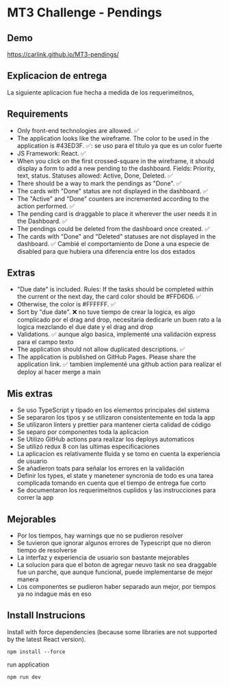 # MT3 Challenge - Pendings

## Demo

https://carlink.github.io/MT3-pendings/

## Explicacion de entrega

La siguiente aplicacion fue hecha a medida de los requerimeitnos,

## Requirements

- Only front-end technologies are allowed. ✅
- The application looks like the wireframe. The color to be used in the application is #43ED3F. ✅: se uso para el titulo ya que es un color fuerte
- JS Framework: React. ✅
- When you click on the first crossed-square in the wireframe, it should display a form to add a new pending to the dashboard. Fields: Priority, text, status. Statuses allowed: Active, Done, Deleted. ✅
- There should be a way to mark the pendings as "Done". ✅
- The cards with "Done" status are not displayed in the dashboard. ✅
- The "Active" and "Done" counters are incremented according to the action performed. ✅
- The pending card is draggable to place it wherever the user needs it in the Dashboard. ✅
- The pendings could be deleted from the dashboard once created. ✅
- The cards with "Done" and "Deleted" statuses are not displayed in the dashboard. ✅ Cambié el comportamiento de Done a una especie de disabled para que hubiera una diferencia entre los dos estados

## Extras

- "Due date" is included. Rules: If the tasks should be completed within the current or the next day, the card color should be #FFD6D6. ✅
- Otherwise, the color is #FFFFFF. ✅
- Sort by "due date". ❌ no tuve tiempo de crear la logica, es algo complicado por el drag and drop, necesitaria dedicarle un buen rato a la logica mezclando el due date y el drag and drop
- Validations. ✅ aunque algo basica, implementé una validación express para el campo texto
- The application should not allow duplicated descriptions. ✅
- The application is published on GitHub Pages. Please share the application link. ✅ tambien implementé una github action para realizar el deploy al hacer merge a main

## Mis extras

- Se uso TypeScript y tipado en los elementos principales del sistema
- Se separaron los tipos y se utilizaron consistentemente en toda la app
- Se utilizaron linters y prettier para mantener cierta calidad de código
- Se separo por componentes toda la aplicacion
- Se Utilizo GitHub actions para realizar los deploys automaticos
- Se utilizó redux 8 con las ultimas especificaciones
- La aplicacion es relativamente fluida y se tomo en cuenta la experiencia de usuario
- Se añadieron toats para señalar los errores en la validación
- Definir los types, el state y manetener syncronia de todo es una tarea complicada tomando en cuenta que el tiempo de entrega fue corto
- Se documentaron los requerimeitnos cuplidos y las instrucciones para correr la app

## Mejorables

- Por los tiempos, hay warnings que no se pudieron resolver
- Se tuvieron que ignorar algunos errores de Typescript que no dieron tiempo de resolverse
- La interfaz y experiencia de usuario son bastante mejorables
- La solucion para que el boton de agregar neuvo task no sea draggable fue un parche, que aunque funcional, puede implementarse de mejor manera
- Los componentes se pudieron haber separado aun mejor, por tiempos ya no indague más en eso

## Install Instrucions

Install with force dependencies (because some libraries are not supported by the latest React version).

    npm install --force

run application

    npm run dev
